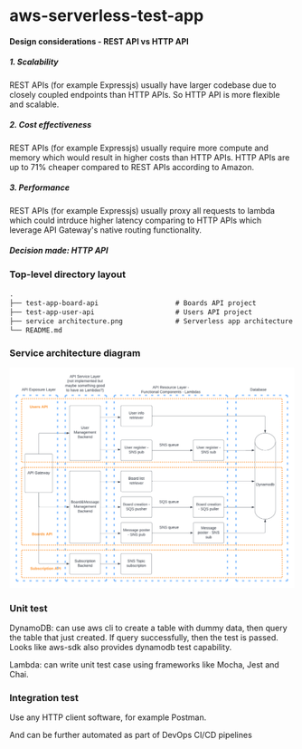 <!--
title: 'Serverless Framework Node Express API service backed by DynamoDB on AWS'
description: 'This project is an API service backed by DynamoDB running on AWS Lambda using the traditional Serverless Framework.'
layout: Doc
framework: v3
platform: AWS
language: nodeJS
priority: 1
authorLink: 'https://github.com/johnnyxulearning/'
authorName: 'Johnny Xu'
-->

# aws-serverless-test-app

#### Design considerations - REST API vs HTTP API

##### 1. Scalability

REST APIs (for example Expressjs) usually have larger codebase due to closely coupled endpoints than HTTP APIs. So HTTP API is more flexible and scalable.

##### 2. Cost effectiveness

REST APIs (for example Expressjs) usually require more compute and memory which would result in higher costs than HTTP APIs. HTTP APIs are up to 71% cheaper compared to REST APIs according to Amazon.

##### 3. Performance

REST APIs (for example Expressjs) usually proxy all requests to lambda which could intrduce higher latency comparing to HTTP APIs which leverage API Gateway's native routing functionality.

##### Decision made: HTTP API

### Top-level directory layout

    .
    ├── test-app-board-api                   # Boards API project
    ├── test-app-user-api                    # Users API project
    ├── service architecture.png             # Serverless app architecture
    └── README.md

### Service architecture diagram

![alt text](https://github.com/johnnyxulearning/aws-serverless-test-app/blob/main/service%20architecture.png?raw=true)

### Unit test

DynamoDB: can use aws cli to create a table with dummy data, then query the table that just created. If query successfully, then the test is passed. Looks like aws-sdk also provides dynamodb test capability.

Lambda: can write unit test case using frameworks like Mocha, Jest and Chai.

### Integration test

Use any HTTP client software, for example Postman.

And can be further automated as part of DevOps CI/CD pipelines

